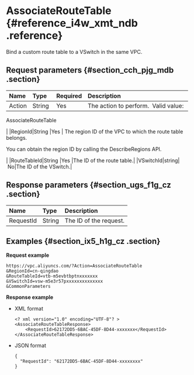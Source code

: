 # AssociateRouteTable {#reference_i4w_xmt_ndb .reference}

Bind a custom route table to a VSwitch in the same VPC.

## Request parameters {#section_cch_pjg_mdb .section}

|Name|Type|Required|Description|
|:---|:---|:-------|:----------|
|Action|String |Yes | The action to perform.  Valid value: 

 AssociateRouteTable

 |
|RegionId|String |Yes | The region ID of the VPC to which the route table belongs.

 You can obtain the region ID by calling the DescribeRegions API.

 |
|RouteTableId|String |Yes |The ID of the route table.|
|VSwitchId|string| No|The ID of the VSwitch.|

## Response parameters {#section_ugs_f1g_cz .section}

|Name|Type|Description|
|:---|:---|:----------|
|RequestId|String|The ID of the request.|

## Examples {#section_ix5_h1g_cz .section}

**Request example**

``` {#createVPCpub}
https://vpc.aliyuncs.com/?Action=AssociateRouteTable
&RegionId=cn-qingdao
&RouteTableId=vtb-m5evbtbptnxxxxxxx
&VSwitchId=vsw-m5e3r57pxxxxxxxxxxxxxx
&CommonParameters
```

**Response example**

-   XML format

    ```
    <? xml version="1.0" encoding="UTF-8"? >
    <AssociateRouteTableResponse>
        <RequestId>62172DD5-6BAC-45DF-8D44-xxxxxxx</RequestId>
    </AssociateRouteTableResponse>
    ```

-   JSON format

    ```
    {
      "RequestId": "62172DD5-6BAC-45DF-8D44-xxxxxxxx"
    }
    ```


